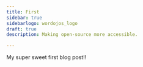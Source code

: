```yaml
---
title: First
sidebar: true
sidebarlogo: wordojos_logo
draft: true
description: Making open-source more accessible.

---
```


My super sweet first blog post!!
